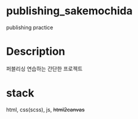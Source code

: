 # publishing_sakemochida
publishing practice

# Description
퍼블리싱 연습하는 간단한 프로젝트

# stack
html, css(scss), js, <del>html2canvas</del>